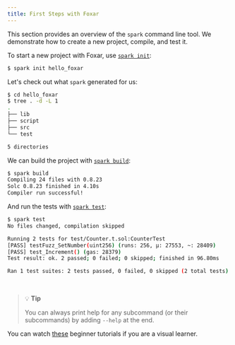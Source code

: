 ```yaml
---
title: First Steps with Foxar
---
```


This section provides an overview of the `spark` command line tool. We demonstrate how to create a new project, compile, and test it.

To start a new project with Foxar, use [`spark init`](../reference/spark/spark-init.md):

```sh
$ spark init hello_foxar
```

Let's check out what `spark` generated for us:

```sh
$ cd hello_foxar
$ tree . -d -L 1
.
├── lib
├── script
├── src
└── test

5 directories
```

We can build the project with [`spark build`](../reference/spark/spark-build.md):

```sh
$ spark build
Compiling 24 files with 0.8.23
Solc 0.8.23 finished in 4.10s
Compiler run successful!
```

And run the tests with [`spark test`](../reference/spark/spark-test.md):

```sh
$ spark test
No files changed, compilation skipped

Running 2 tests for test/Counter.t.sol:CounterTest
[PASS] testFuzz_SetNumber(uint256) (runs: 256, μ: 27553, ~: 28409)
[PASS] test_Increment() (gas: 28379)
Test result: ok. 2 passed; 0 failed; 0 skipped; finished in 96.80ms

Ran 1 test suites: 2 tests passed, 0 failed, 0 skipped (2 total tests)
```

&nbsp;

> 💡 **Tip**
>
> You can always print help for any subcommand (or their subcommands) by adding `--help` at the end.

You can watch [these](../tutorials/learn-foxar.md) beginner tutorials if you are a visual learner.
